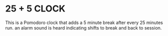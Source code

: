 # 25 + 5 CLOCK

This is a Pomodoro clock that adds a 5 minute break after every 25 minutes run. an alarm sound is heard indicating shifts to break and back to session.
